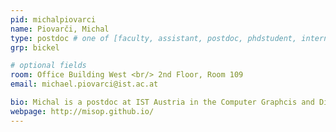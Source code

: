 ```yaml
---
pid: michalpiovarci
name: Piovarči, Michal
type: postdoc # one of [faculty, assistant, postdoc, phdstudent, intern]
grp: bickel

# optional fields
room: Office Building West <br/> 2nd Floor, Room 109
email: michael.piovarci@ist.ac.at

bio: Michal is a postdoc at IST Austria in the Computer Graphcis and Digital Fabrication group headed by Bernd Bickel. He obtained his PhD at USI Lugano under the supervision of Piotr Didyk in 2020. His thesis, entitled "Perception-Aware Computational Fabrication" received the prestigious Eurographics PhD Award. His research interests are computer graphics, computational fabrication, haptic reproduction, appearance reproduction, and perception.
webpage: http://misop.github.io/
---
```

